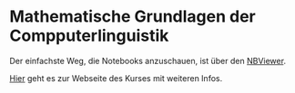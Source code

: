 # Mathematische Grundlagen der Compputerlinguistik

Der einfachste Weg, die Notebooks anzuschauen, ist über den [NBViewer](https://nbviewer.jupyter.org/github/davidarps/MaGruLa/blob/master/%C3%9Cbersicht.ipynb).

[Hier](https://user.phil.hhu.de/~petersen/WiSe1819_mathGrundl/WiSe1819_mathGrundl_Petersen.html) geht es zur Webseite des Kurses mit weiteren Infos.

